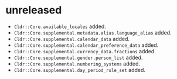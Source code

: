# unreleased

* `Cldr::Core.available_locales` added.
* `Cldr::Core.supplemental.metadata.alias.language_alias` added.
* `Cldr::Core.supplemental.calendar_data` added.
* `Cldr::Core.supplemental.calendar_preference_data` added.
* `Cldr::Core.supplemental.currency_data.fractions` added.
* `Cldr::Core.supplemental.gender.person_list` added.
* `Cldr::Core.supplemental.numbering_systems` added.
* `Cldr::Core.supplemental.day_period_rule_set` added.
